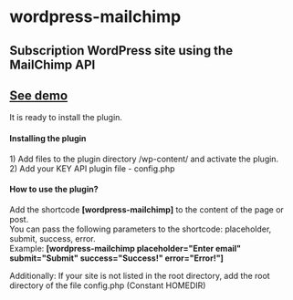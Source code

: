 # wordpress-mailchimp
<h2>Subscription WordPress site using the MailChimp API</h2>
<h2><a href="http://igorm.org/wordpress/wordpress-mailchimp-test/">See demo</a></h2>
<p>It is ready to install the plugin.</p>
<h4>Installing the plugin</h4>
<p>
1) Add files to the plugin directory /wp-content/ and activate the plugin.<br>
2) Add your KEY API plugin file - config.php<br>
</p>

<h4>How to use the plugin?</h4>
<p>
Add the shortcode <b>[wordpress-mailchimp]</b> to the content of the page or post.<br>
You can pass the following parameters to the shortcode: placeholder, submit, success, error.<br>
Example: <b>[wordpress-mailchimp placeholder="Enter email" submit="Submit" success="Success!" error="Error!"]</b>
</p>

<p>Additionally: If your site is not listed in the root directory, add the root directory of the file config.php (Constant HOMEDIR)</p>
